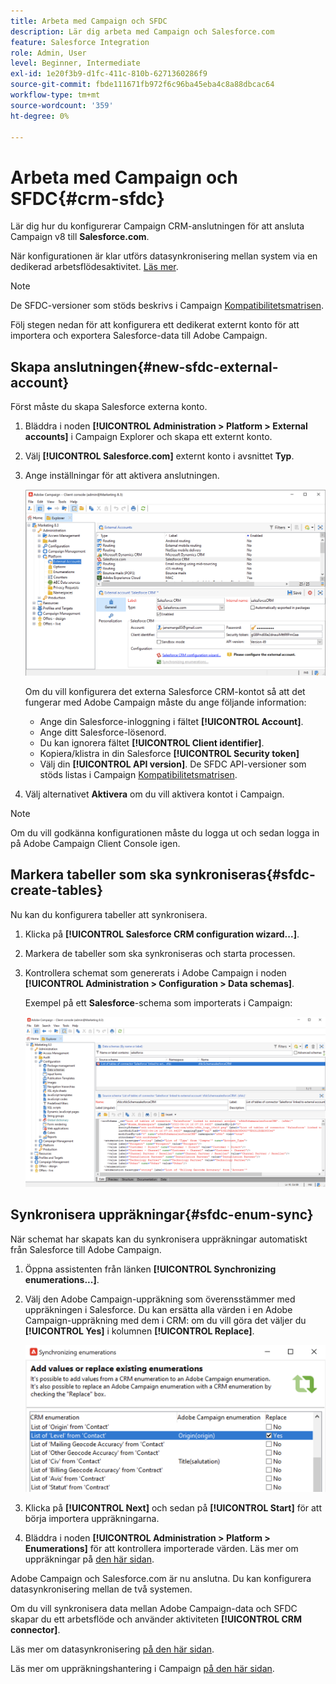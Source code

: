 ```yaml
---
title: Arbeta med Campaign och SFDC
description: Lär dig arbeta med Campaign och Salesforce.com
feature: Salesforce Integration
role: Admin, User
level: Beginner, Intermediate
exl-id: 1e20f3b9-d1fc-411c-810b-6271360286f9
source-git-commit: fbde111671fb972f6c96ba45eba4c8a88dbcac64
workflow-type: tm+mt
source-wordcount: '359'
ht-degree: 0%

---
```


# Arbeta med Campaign och SFDC{#crm-sfdc}

Lär dig hur du konfigurerar Campaign CRM-anslutningen för att ansluta Campaign v8 till **Salesforce.com**.

När konfigurationen är klar utförs datasynkronisering mellan system via en dedikerad arbetsflödesaktivitet. [Läs mer](crm-data-sync.md).

>[!NOTE]
>
>De SFDC-versioner som stöds beskrivs i Campaign [Kompatibilitetsmatrisen](../start/compatibility-matrix.md).

Följ stegen nedan för att konfigurera ett dedikerat externt konto för att importera och exportera Salesforce-data till Adobe Campaign.

## Skapa anslutningen{#new-sfdc-external-account}

Först måste du skapa Salesforce externa konto.

1. Bläddra i noden **[!UICONTROL Administration > Platform > External accounts]** i Campaign Explorer och skapa ett externt konto.
1. Välj **[!UICONTROL Salesforce.com]** externt konto i avsnittet **Typ**.
1. Ange inställningar för att aktivera anslutningen.

   ![](assets/sfdc-external-account.png)

   Om du vill konfigurera det externa Salesforce CRM-kontot så att det fungerar med Adobe Campaign måste du ange följande information:

   * Ange din Salesforce-inloggning i fältet **[!UICONTROL Account]**.
   * Ange ditt Salesforce-lösenord.
   * Du kan ignorera fältet **[!UICONTROL Client identifier]**.
   * Kopiera/klistra in din Salesforce **[!UICONTROL Security token]**
   * Välj din **[!UICONTROL API version]**. De SFDC API-versioner som stöds listas i Campaign [Kompatibilitetsmatrisen](../start/compatibility-matrix.md).

1. Välj alternativet **Aktivera** om du vill aktivera kontot i Campaign.

>[!NOTE]
>
>Om du vill godkänna konfigurationen måste du logga ut och sedan logga in på Adobe Campaign Client Console igen.

## Markera tabeller som ska synkroniseras{#sfdc-create-tables}

Nu kan du konfigurera tabeller att synkronisera.

1. Klicka på **[!UICONTROL Salesforce CRM configuration wizard...]**.
1. Markera de tabeller som ska synkroniseras och starta processen.
1. Kontrollera schemat som genererats i Adobe Campaign i noden **[!UICONTROL Administration > Configuration > Data schemas]**.

   Exempel på ett **Salesforce**-schema som importerats i Campaign:

   ![](assets/sfdc-schemas.png)

## Synkronisera uppräkningar{#sfdc-enum-sync}

När schemat har skapats kan du synkronisera uppräkningar automatiskt från Salesforce till Adobe Campaign.

1. Öppna assistenten från länken **[!UICONTROL Synchronizing enumerations...]**.
1. Välj den Adobe Campaign-uppräkning som överensstämmer med uppräkningen i Salesforce.
Du kan ersätta alla värden i en Adobe Campaign-uppräkning med dem i CRM: om du vill göra det väljer du **[!UICONTROL Yes]** i kolumnen **[!UICONTROL Replace]**.

   ![](assets/sfdc-enum.png)

1. Klicka på **[!UICONTROL Next]** och sedan på **[!UICONTROL Start]** för att börja importera uppräkningarna.

1. Bläddra i noden **[!UICONTROL Administration > Platform > Enumerations]** för att kontrollera importerade värden. Läs mer om uppräkningar på [den här sidan](../config/ui-settings.md#enumerations).

Adobe Campaign och Salesforce.com är nu anslutna. Du kan konfigurera datasynkronisering mellan de två systemen.

Om du vill synkronisera data mellan Adobe Campaign-data och SFDC skapar du ett arbetsflöde och använder aktiviteten **[!UICONTROL CRM connector]**.

Läs mer om datasynkronisering [på den här sidan](crm-data-sync.md).

Läs mer om uppräkningshantering i Campaign [på den här sidan](../dev/enumerations.md).
